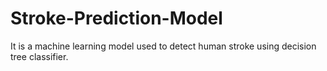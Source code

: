 # Stroke-Prediction-Model
It is a machine learning model used to detect human stroke using decision tree classifier.
